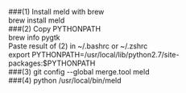 ###(1) Install meld with brew  
brew install meld  
###(2) Copy PYTHONPATH  
brew info pygtk  
Paste result of (2) in ~/.bashrc or ~/.zshrc  
export PYTHONPATH=/usr/local/lib/python2.7/site-packages:$PYTHONPATH  
###(3) git config --global merge.tool meld  
###(4) python /usr/local/bin/meld  
